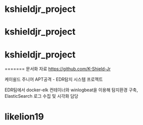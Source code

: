 # kshieldjr_project
# kshieldjr_project
# kshieldjr_project

=======
문서화 자료
https://github.com/K-Shield-Jr

케이쉴드 주니어
APT공격 - EDR탐지 시스템 프로젝트

EDR팀에서 docker-elk 컨테이너와 winlogbeat을 이용해 탐지환경 구축, ElasticSearch 로그 수집 및 시각화 담당

# likelion19
